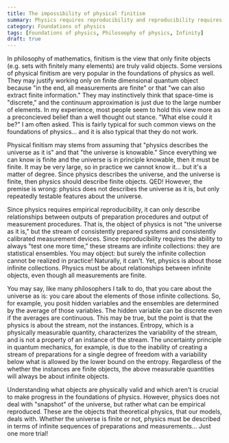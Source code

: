 ```yaml
---
title: The impossibility of physical finitism
summary: Physics requires reproducibility and reproducibility requires potential infinity, therefore physical theories requires infinity
category: Foundations of physics
tags: [Foundations of physics, Philosoophy of physics, Infinity]
draft: true
---
```


In philosophy of mathematics, finitism is the view that only finite objects (e.g. sets with finitely many elements) are truly valid objects. Some versions of physical finitism are very popular in the foundations of physics as well. They may justify working only on finite dimensional quantum object because "in the end, all measurements are finite" or that "we can also extract finite information." They may instinctively think that space-time is "discrete," and the continuum approximation is just due to the large number of elements. In my experience, most people seem to hold this view more as a preconcieved belief than a well thought out stance. "What else could it be?" I am often asked. This is fairly typical for such common views on the foundations of physics... and it is also typical that they do not work.

Physical finitism may stems from assuming that "physics describes the universe as it is" and that "the universe is knowable." Since everything we can know is finite and the universe is in principle knowable, then it must be finite. It may be very large, so in practice we cannot know it... but it's a matter of degree. Since physics describes the universe, and the universe is finite, then physics should describe finite objects. QED! However, the premise is wrong: physics does not describes the universe as it is, but only repeatedly testable features about the universe.

Since physics requires empirical reproducibility, it can only describe relationships between outputs of preparation procedures and output of measurement procedures. That is, the object of physics is not "the universe as it is," but the stream of consistently prepared systems and consistently calibrated measurement devices. Since reproducibility requires the ability to always "test one more time," these streams are infinite collections: they are statistical ensembles. You may object: but surely the infinite collection cannot be realized in practice! Naturally, it can't. Yet, physics is about those infinite collections. Physics must be about relationships between infinite objects, even though all measurements are finite.

You may say, like many philosophers I talk to do, that you care about the universe as is: you care about the elements of those infinite collections. So, for example, you posit hidden variables and the ensembles are determined by the average of those variables. The hidden variable can be discrete even if the averages are continuous. This may be true, but the point is that the physics is about the stream, not the instances. Entropy, which is a physically measurable quantity, characterizes the variability of the stream, and is not a property of an instance of the stream. The uncertainty principle in quantum mechanics, for example, is due to the inability of creating a stream of preparations for a single degree of freedom with a variability below what is allowed by the lower bound on the entropy. Regardless of the whether the instances are finite objects, the above measurable quantities will always be about infinite objects.

Understanding what objects are physically valid and which aren't is crucial to make progress in the foundations of physics. However, physics does not deal with "snapshot" of the universe, but rather what can be empirical reproduced. These are the objects that theoretical physics, that our models, deals with. Whether the universe is finite or not, physics must be described in terms of infinite sequences of preparations and measurements... Just one more trial!